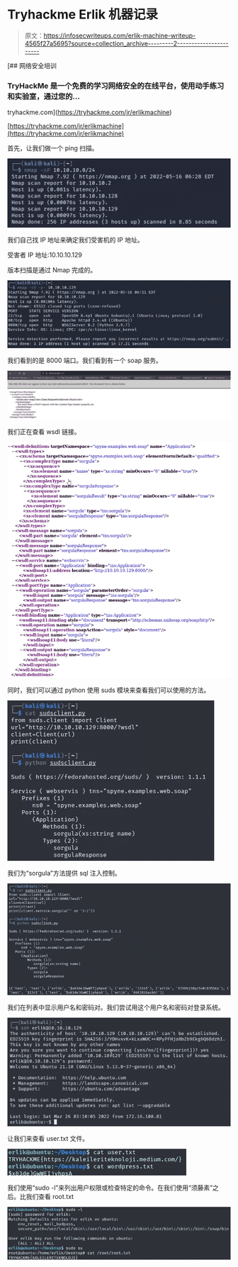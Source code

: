 # Tryhackme Erlik 机器记录

> 原文：<https://infosecwriteups.com/erlik-machine-writeup-4565f27a5695?source=collection_archive---------2----------------------->

[](https://tryhackme.com/jr/erlikmachine) [## 网络安全培训

### TryHackMe 是一个免费的学习网络安全的在线平台，使用动手练习和实验室，通过您的…

tryhackme.com](https://tryhackme.com/jr/erlikmachine) 

[https://tryhackme.com/jr/erlikmachine](https://tryhackme.com/jr/erlikmachine)

首先，让我们做一个 ping 扫描。

![](img/94a5bd2a68f625738185f1fe730b469e.png)

我们自己找 IP 地址来确定我们受害机的 IP 地址。

受害者 IP 地址:10.10.10.129

版本扫描是通过 Nmap 完成的。

![](img/fcdbd2c2106e47d3a331a2942dfec567.png)

我们看到的是 8000 端口。我们看到有一个 soap 服务。

![](img/8a35131f04edb00a34a2ed839d4a7665.png)

我们正在查看 wsdl 链接。

![](img/f8584aa94b4115696f8544d038fd2539.png)

同时，我们可以通过 python 使用 suds 模块来查看我们可以使用的方法。

![](img/297aa4ebd63602daae4ec09ec20bbd7a.png)

我们为“sorgula”方法提供 sql 注入控制。

![](img/849f3bcbd3c754bbb00bd00753edfd03.png)

我们在列表中显示用户名和密码对。我们尝试用这个用户名和密码对登录系统。

![](img/68c7e1b3f59a4aa8e365408855ace8f9.png)

让我们来查看 user.txt 文件。

![](img/6d36ec2f2b0a43fc9cb447282417c3e2.png)

我们使用“sudo -l”来列出用户权限或检查特定的命令。在我们使用“须藤素”之后。比我们查看 root.txt

![](img/9d00e8abb95c6f362e49277c4435df20.png)